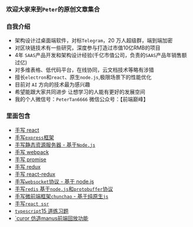 ### 欢迎大家来到`Peter`的原创文章集合

### 自我介绍

- 架构设计过桌面端软件，对标`Telegram`，20 万人超级群，端到端加密
- 对区块链技术有一些研究，深度参与打造过市值10亿RMB的项目
- 4年 `SAAS`产品开发和架构设计经验(千亿市值公司，负责的`SAAS`产品年销售额过亿)
- 对多维表格、低代码平台，在线协同，云文档技术等略有涉猎
- 擅长`electron`和`react`、原生`node.js`,极限场景下的性能优化
- 目前对 `AI` 方向的技术最为感兴趣
- 希望能跟大家共同进步 让想学习的人能有更好的发展空间
- 我的个人微信号：`PeterTan6666` 微信公众号：【前端巅峰】

### 里面包含

- <a href="https://github.com/JinJieTan/peter-code/tree/master/mini-React">手写 react</a>
- <a href="https://github.com/JinJieTan/peter-code/tree/master/express">手写`express`框架</a>
- <a href="https://github.com/JinJieTan/peter-code/tree/master/MyRedux">手写静态资源服务器 - 基于`Node.js`</a>
- <a href="https://github.com/JinJieTan/peter-code/tree/master/mini-webpack">手写 webpack</a>
- <a href="https://github.com/JinJieTan/peter-code/tree/master/MyPromise">手写 promise</a>
- <a href="https://github.com/JinJieTan/peter-code/tree/master/MyRedux">手写 redux</a>
- <a href="https://github.com/JinJieTan/peter-code/tree/master/MyReactRedux">手写 react-redux</a>
- <a href="https://github.com/JinJieTan/peter-code/tree/master/my-websocket">手写`websocket`协议 - 基于 node.js</a>
- <a href="https://github.com/JinJieTan/peter-code/tree/master/Redis-node">手写`redis` 基于`node.js`和`protobuffer`协议</a>
- <a href="https://github.com/JinJieTan/peter-code/tree/master/chunchao">手写微前端框架`chunchao` - 基于纯原生`js`</a>
- <a href="https://github.com/JinJieTan/peter-code/tree/master/myReact-ssr">手写`react ssr`</a>
- <a href="https://github.com/JinJieTan/peter-code/tree/master/typescript-exercises">`typescript`15 道练习题</a>
- <a href="https://github.com/JinJieTan/peter-code/tree/master/manus-fontend">`curor 仿造manus前端回放功能</a>

